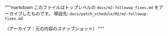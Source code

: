 """markdown
このファイルはトップレベルの `docs/m2-followup-fixes.md` をアーカイブしたものです。
移設先: `docs/patch_schedule/M2/m2-followup-fixes.md`

（アーカイブ：元の内容のスナップショット）
"""
